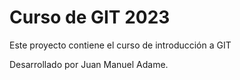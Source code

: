 # Curso de GIT 2023
 
Este proyecto contiene el curso de introducción a GIT

Desarrollado por Juan Manuel Adame.

